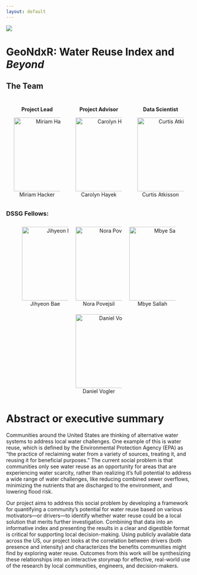 ```yaml
---
layout: default
---
```


<img src="{{ site.url }}{{ site.baseurl }}/assets/img/eScience.png">


# GeoNdxR: Water Reuse Index and *Beyond*

## The Team
<div style="display: flex; flex-wrap: wrap; justify-content: space-around; text-align: center;">

  <div style="width: 25%; padding: 10px;">
    <p><strong>Project Lead</strong></p>
    <img src="{{ site.url }}{{ site.baseurl }}/assets/img/Miriam.png" alt="Miriam Hacker" style="width:200px; height:200px; object-fit: cover;">
    <p style="margin: 0;">Miriam Hacker</p>
  </div>

  <div style="width: 25%; padding: 10px;">
    <p><strong>Project Advisor</strong></p>
    <img src="{{ site.url }}{{ site.baseurl }}/assets/img/Carolyn.jpg" alt="Carolyn Hayek" style="width:200px; height:200px; object-fit: cover;">
    <p style="margin: 0;">Carolyn Hayek</p>
  </div>

  <div style="width: 25%; padding: 10px;">
    <p><strong>Data Scientist</strong></p>
    <img src="{{ site.url }}{{ site.baseurl }}/assets/img/Curtis.jpg" alt="Curtis Atkisson" style="width:200px; height:200px; object-fit: cover;">
    <p style="margin: 0;">Curtis Atkisson</p>
  </div>

</div>


### DSSG Fellows:


<div style="display: flex; flex-wrap: wrap; justify-content: center;">
  <div style="width: 25%; text-align: center; padding: 10px;">
    <img src="{{ site.url }}{{ site.baseurl }}/assets/img/Jihyeon.jpg" alt="Jihyeon Bae" style="width:200px; height:200px; object-fit: cover;">
    <p style="margin: 0;">Jihyeon Bae</p>
  </div>
  <div style="width: 25%; text-align: center; padding: 10px;">
    <img src="{{ site.url }}{{ site.baseurl }}/assets/img/Nora.jpg" alt="Nora Povejsil" style="width:200px; height:200px; object-fit: cover;">
    <p style="margin: 0;">Nora Povejsil</p>
  </div>
  <div style="width: 25%; text-align: center; padding: 10px;">
    <img src="{{ site.url }}{{ site.baseurl }}/assets/img/Mbye.jpg" alt="Mbye Sallah" style="width:200px; height:200px; object-fit: cover;">
    <p style="margin: 0;">Mbye Sallah</p>
  </div>
  <div style="width: 25%; text-align: center; padding: 10px;">
    <img src="{{ site.url }}{{ site.baseurl }}/assets/img/Daniel.jpg" alt="Daniel Vogler" style="width:200px; height:200px; object-fit: cover;">
    <p style="margin: 0;">Daniel Vogler</p>
  </div>
</div>





# Abstract or executive summary
Communities around the United States are thinking of alternative water systems to address local water challenges. One example of this is water reuse, which is defined by the Environmental Protection Agency (EPA) as “the practice of reclaiming water from a variety of sources, treating it, and reusing it for beneficial purposes.” The current social problem is that communities only see water reuse as an opportunity for areas that are experiencing water scarcity, rather than realizing it’s full potential to address a wide range of water challenges, like reducing combined sewer overflows, minimizing the nutrients that are discharged to the environment, and lowering flood risk.

Our project aims to address this social problem by developing a framework for quantifying a community’s potential for water reuse based on various motivators—or drivers—to identify whether water reuse could be a local solution that merits further investigation. Combining that data into an informative index and presenting the results in a clear and digestible format is critical for supporting local decision-making. Using publicly available data across the US, our project looks at the correlation between drivers (both presence and intensity) and characterizes the benefits communities might find by exploring water reuse. Outcomes from this work will be synthesizing these relationships into an interactive storymap for effective, real-world use of the research by local communities, engineers, and decision-makers.
